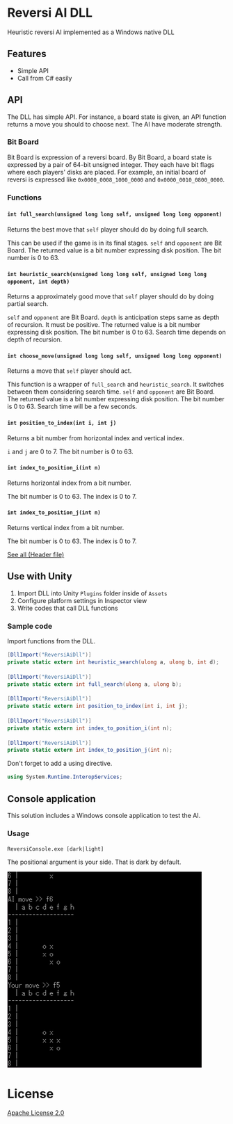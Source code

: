 # Reversi AI DLL

Heuristic reversi AI implemented as a Windows native DLL

## Features

- Simple API
- Call from C# easily

## API

The DLL has simple API.
For instance, a board state is given, an API function returns a move you should to choose next.
The AI have moderate strength.

### Bit Board

Bit Board is expression of a reversi board.
By Bit Board, a board state is expressed by a pair of 64-bit unsigned integer.
They each have bit flags where each players' disks are placed.
For example, an initial board of reversi is expressed like `0x0000_0008_1000_0000` and `0x0000_0010_0800_0000`.

### Functions

#### `int full_search(unsigned long long self, unsigned long long opponent)`

Returns the best move that `self` player should do by doing full search.

This can be used if the game is in its final stages.
`self` and `opponent` are Bit Board.
The returned value is a bit number expressing disk position.
The bit number is 0 to 63.

#### `int heuristic_search(unsigned long long self, unsigned long long opponent, int depth)`

Returns a approximately good move that `self` player should do by doing partial search.

`self` and `opponent` are Bit Board.
`depth` is anticipation steps same as depth of recursion.
It must be positive.
The returned value is a bit number expressing disk position.
The bit number is 0 to 63.
Search time depends on depth of recursion.

#### `int choose_move(unsigned long long self, unsigned long long opponent)`

Returns a move that `self` player should act.

This function is a wrapper of `full_search` and `heuristic_search`.
It switches between them considering search time.
`self` and `opponent` are Bit Board.
The returned value is a bit number expressing disk position.
The bit number is 0 to 63.
Search time will be a few seconds.

#### `int position_to_index(int i, int j)`

Returns a bit number from horizontal index and vertical index.

`i` and `j` are 0 to 7.
The bit number is 0 to 63.

#### `int index_to_position_i(int n)`

Returns horizontal index from a bit number.

The bit number is 0 to 63.
The index is 0 to 7.

#### `int index_to_position_j(int n)`

Returns vertical index from a bit number.

The bit number is 0 to 63.
The index is 0 to 7.

[See all (Header file)](ReversiAiDll/ReversiAiDll.h)

## Use with Unity

1. Import DLL into Unity `Plugins` folder inside of `Assets`
2. Configure platform settings in Inspector view
3. Write codes that call DLL functions

### Sample code

Import functions from the DLL.

```cs
[DllImport("ReversiAiDll")]
private static extern int heuristic_search(ulong a, ulong b, int d);

[DllImport("ReversiAiDll")]
private static extern int full_search(ulong a, ulong b);

[DllImport("ReversiAiDll")]
private static extern int position_to_index(int i, int j);

[DllImport("ReversiAiDll")]
private static extern int index_to_position_i(int n);

[DllImport("ReversiAiDll")]
private static extern int index_to_position_j(int n);
```

Don't forget to add a using directive.

```cs
using System.Runtime.InteropServices;
```

## Console application

This solution includes a Windows console application to test the AI.

### Usage

`ReversiConsole.exe [dark|light]`

The positional argument is your side.
That is dark by default.

![console reversi](Console.png)

# License

[Apache License 2.0](LICENSE)
